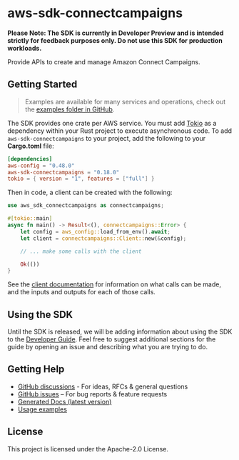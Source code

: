 # aws-sdk-connectcampaigns

**Please Note: The SDK is currently in Developer Preview and is intended strictly for
feedback purposes only. Do not use this SDK for production workloads.**

Provide APIs to create and manage Amazon Connect Campaigns.

## Getting Started

> Examples are available for many services and operations, check out the
> [examples folder in GitHub](https://github.com/awslabs/aws-sdk-rust/tree/main/examples).

The SDK provides one crate per AWS service. You must add [Tokio](https://crates.io/crates/tokio)
as a dependency within your Rust project to execute asynchronous code. To add `aws-sdk-connectcampaigns` to
your project, add the following to your **Cargo.toml** file:

```toml
[dependencies]
aws-config = "0.48.0"
aws-sdk-connectcampaigns = "0.18.0"
tokio = { version = "1", features = ["full"] }
```

Then in code, a client can be created with the following:

```rust
use aws_sdk_connectcampaigns as connectcampaigns;

#[tokio::main]
async fn main() -> Result<(), connectcampaigns::Error> {
    let config = aws_config::load_from_env().await;
    let client = connectcampaigns::Client::new(&config);

    // ... make some calls with the client

    Ok(())
}
```

See the [client documentation](https://docs.rs/aws-sdk-connectcampaigns/latest/aws_sdk_connectcampaigns/client/struct.Client.html)
for information on what calls can be made, and the inputs and outputs for each of those calls.

## Using the SDK

Until the SDK is released, we will be adding information about using the SDK to the
[Developer Guide](https://docs.aws.amazon.com/sdk-for-rust/latest/dg/welcome.html). Feel free to suggest
additional sections for the guide by opening an issue and describing what you are trying to do.

## Getting Help

* [GitHub discussions](https://github.com/awslabs/aws-sdk-rust/discussions) - For ideas, RFCs & general questions
* [GitHub issues](https://github.com/awslabs/aws-sdk-rust/issues/new/choose) – For bug reports & feature requests
* [Generated Docs (latest version)](https://awslabs.github.io/aws-sdk-rust/)
* [Usage examples](https://github.com/awslabs/aws-sdk-rust/tree/main/examples)

## License

This project is licensed under the Apache-2.0 License.

